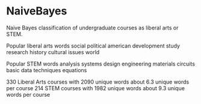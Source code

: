 # NaiveBayes
Naive Bayes classification of undergraduate courses as liberal arts or STEM.

Popular liberal arts words
social
political
american
development
study
research
history
cultural
issues
world

Popular STEM words
analysis
systems
design
engineering
materials
circuits
basic
data
techniques
equations

330 Liberal Arts courses with 2090 unique words about 6.3 unique words per course
214 STEM courses with 1982 unique words about 9.3 unique words per course
